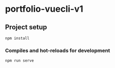 # portfolio-vuecli-v1

## Project setup

```
npm install
```

### Compiles and hot-reloads for development

```
npm run serve
```
